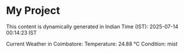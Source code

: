 # My Project

This content is dynamically generated in Indian Time (IST): 2025-07-14 00:14:23 IST


Current Weather in Coimbatore:
Temperature: 24.88 °C
Condition: mist
